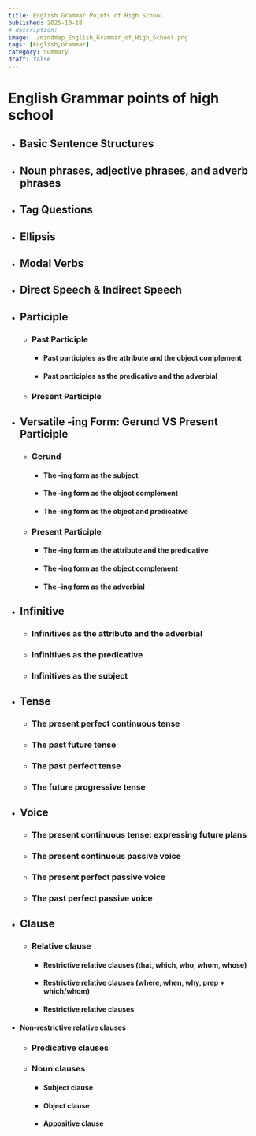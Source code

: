 ```yaml
---
title: English Grammar Points of High School
published: 2025-10-18
# description: 
image: ./mindmap_English_Grammar_of_High_School.png
tags: [English,Grammar]
category: Summary
draft: false
---
```


# English Grammar points of high school

- ## Basic Sentence Structures


- ## Noun phrases, adjective phrases, and adverb phrases


- ## Tag Questions


- ## Ellipsis


- ## Modal Verbs


- ## Direct Speech & Indirect Speech


- ## Participle
	- ### Past Participle
		- #### Past participles as the attribute and the object complement
		- #### Past participles as the predicative and the adverbial

	- ### Present Participle


- ## Versatile -ing Form: Gerund VS Present Participle
	- ###  Gerund
		- #### The -ing form as the subject
		- #### The -ing form as the object complement
		- #### The -ing form as the object and predicative
	- ### Present Participle
		- #### The -ing form as the attribute and the predicative
		- #### The -ing form as the object complement
		- #### The -ing form as the adverbial


- ## Infinitive
	- ### Infinitives  as the attribute and the adverbial
	- ### Infinitives  as the predicative
	- ### Infinitives  as the subject


- ## Tense
	- ### The present perfect continuous tense
	- ### The past future tense
	- ### The past perfect tense
	- ### The future progressive tense


- ## Voice
	- ### The present continuous tense: expressing future plans
	- ### The present continuous passive voice
	- ### The present perfect passive voice
	- ### The past perfect passive voice


- ## Clause
	- ### Relative clause
		- #### Restrictive relative clauses (that, which, who, whom, whose)
		- #### Restrictive relative clauses (where, when, why, prep + which/whom)
		- #### Restrictive relative clauses
- #### Non-restrictive relative clauses
	- ### Predicative clauses
	- ### Noun clauses
		- #### Subject clause
		- #### Object clause
		- #### Appositive clause





